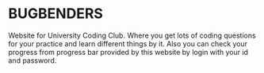 # BUGBENDERS
Website for University Coding Club. Where you get lots of coding questions for your practice and learn different things by it. Also you can check your progress from progress bar provided by this website by login with your id and password.
